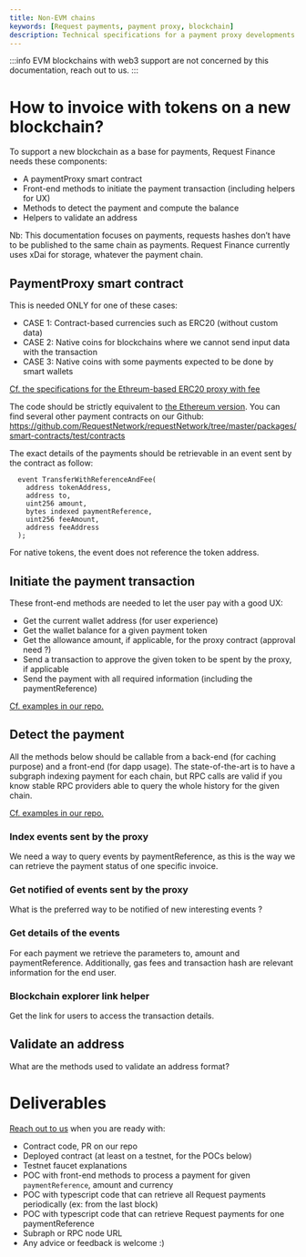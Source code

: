 ```yaml
---
title: Non-EVM chains
keywords: [Request payments, payment proxy, blockchain]
description: Technical specifications for a payment proxy developments
---
```


:::info
EVM blockchains with web3 support are not concerned by this documentation, reach out to us.
:::

# How to invoice with tokens on a new blockchain?

To support a new blockchain as a base for payments, Request Finance needs these components:

- A paymentProxy smart contract
- Front-end methods to initiate the payment transaction (including helpers for UX)
- Methods to detect the payment and compute the balance
- Helpers to validate an address

Nb: This documentation focuses on payments, requests hashes don’t have to be published to the same chain as payments. Request Finance currently uses xDai for storage, whatever the payment chain.

## PaymentProxy smart contract

This is needed ONLY for one of these cases:

- CASE 1: Contract-based currencies such as ERC20 (without custom data)
- CASE 2: Native coins for blockchains where we cannot send input data with the transaction
- CASE 3: Native coins with some payments expected to be done by smart wallets

[Cf. the specifications for the Ethreum-based ERC20 proxy with fee](https://github.com/RequestNetwork/requestNetwork/blob/master/packages/advanced-logic/specs/payment-network-erc20-fee-proxy-contract-0.1.0.md)

The code should be strictly equivalent to [the Ethereum version](https://etherscan.io/address/0x370de27fdb7d1ff1e1baa7d11c5820a324cf623c#code).
You can find several other payment contracts on our Github: https://github.com/RequestNetwork/requestNetwork/tree/master/packages/smart-contracts/test/contracts

The exact details of the payments should be retrievable in an event sent by the contract as follow:

```
  event TransferWithReferenceAndFee(
    address tokenAddress,
    address to,
    uint256 amount,
    bytes indexed paymentReference,
    uint256 feeAmount,
    address feeAddress
  );
```

For native tokens, the event does not reference the token address.

## Initiate the payment transaction

These front-end methods are needed to let the user pay with a good UX:

- Get the current wallet address (for user experience)
- Get the wallet balance for a given payment token
- Get the allowance amount, if applicable, for the proxy contract (approval need ?)
- Send a transaction to approve the given token to be spent by the proxy, if applicable
- Send the payment with all required information (including the paymentReference)

[Cf. examples in our repo.](https://github.com/RequestNetwork/requestNetwork/tree/master/packages/payment-processor)

## Detect the payment

All the methods below should be callable from a back-end (for caching purpose) and a front-end (for dapp usage). The state-of-the-art is to have a subgraph indexing payment for each chain, but RPC calls are valid if you know stable RPC providers able to query the whole history for the given chain.

[Cf. examples in our repo.](https://github.com/RequestNetwork/requestNetwork/tree/master/packages/payment-detection)

### Index events sent by the proxy

We need a way to query events by paymentReference, as this is the way we can retrieve the payment status of one specific invoice.

### Get notified of events sent by the proxy

What is the preferred way to be notified of new interesting events ?

### Get details of the events

For each payment we retrieve the parameters to, amount and paymentReference. Additionally, gas fees and transaction hash are relevant information for the end user.

### Blockchain explorer link helper

Get the link for users to access the transaction details.

## Validate an address

What are the methods used to validate an address format?

# Deliverables

[Reach out to us](https://discord.gg/q7cRv4hT) when you are ready with:

- Contract code, PR on our repo
- Deployed contract (at least on a testnet, for the POCs below)
- Testnet faucet explanations
- POC with front-end methods to process a payment for given `paymentReference`, amount and currency
- POC with typescript code that can retrieve all Request payments periodically (ex: from the last block)
- POC with typescript code that can retrieve Request payments for one paymentReference
- Subraph or RPC node URL
- Any advice or feedback is welcome :)
